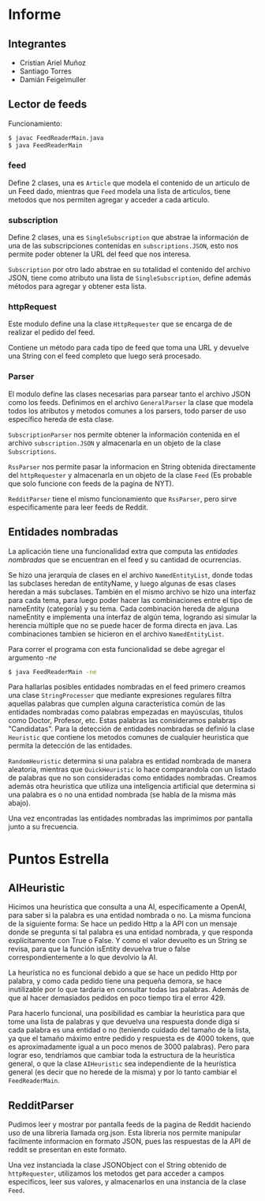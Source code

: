 # Informe

## Integrantes
- Cristian Ariel Muñoz
- Santiago Torres
- Damián Feigelmuller

## Lector de feeds
Funcionamiento:
```bash
$ javac FeedReaderMain.java
$ java FeedReaderMain
```

### feed 
Define 2 clases, una es `Article` que modela el contenido de un articulo de un Feed dado, mientras que `Feed` modela una lista de articulos, tiene metodos que nos permiten agregar y acceder a cada articulo.

### subscription
Define 2 clases, una es `SingleSubscription` que abstrae la información de una de las subscripciones contenidas en `subscriptions.JSON`, esto nos permite poder obtener la URL del feed que nos interesa.

`Subscription` por otro lado abstrae en su totalidad el contenido del archivo JSON, tiene como atributo una lista de `SingleSubscription`, define además métodos para agregar y obtener esta lista.  
 
### httpRequest
Este modulo define una la clase `HttpRequester` que se encarga de de realizar el pedido del feed.

Contiene un método para cada tipo de feed que toma una URL y devuelve una String con el feed completo que luego será procesado.

### Parser
El modulo define las clases necesarias para parsear tanto el archivo JSON como los feeds. 
Definimos en el archivo `GeneralParser` la clase que modela todos los atributos y metodos comunes a los parsers, todo parser de uso específico hereda de esta clase.

`SubscriptionParser` nos permite obtener la información contenida en el archivo `subscription.JSON` y almacenarla en un objeto de la clase `Subscriptions`.

`RssParser` nos permite pasar la informacion en String obtenida directamente del `httpRequester` y almacenarla en un objeto de la clase `Feed` (Es probable que solo funcione con feeds de la pagina de NYT). 

`RedditParser` tiene el mismo funcionamiento que `RssParser`, pero sirve especificamente para leer feeds de Reddit.

## Entidades nombradas

La aplicación tiene una funcionalidad extra que computa las *entidades nombradas* que se encuentran en el feed y su cantidad de ocurrencias. 

Se hizo una jerarquía de clases en el archivo `NamedEntityList`, donde todas las subclases heredan de entityName, y luego algunas de esas clases heredan a más subclases. También en el mismo archivo se hizo una interfaz para cada tema, para luego poder hacer las combinaciones entre el tipo de nameEntity (categoría) y su tema. Cada combinación hereda de alguna nameEntity e implementa una interfaz de algún tema, logrando asi simular la herencia múltiple que no se puede hacer de forma directa en java. Las combinaciones tambien se hicieron en el archivo `NamedEntityList`.

Para correr el programa con esta funcionalidad se debe agregar el argumento *-ne*


```bash
$ java FeedReaderMain -ne
``` 

Para hallarlas posibles entidades nombradas en el feed primero creamos una clase `StringProcesser` que mediante expresiones regulares filtra aquellas palabras que cumplen alguna caracteristica común de las entidades nombradas como palabras empezadas en mayúsculas, titulos como Doctor, Profesor, etc. Estas palabras las consideramos palabras "Candidatas".
Para la detección de entidades nombradas se definió la clase `Heuristic` que contiene los metodos comunes de cualquier heuristica que permita la detección de las entidades.

`RandomHeuristic` determina si una palabra es entidad nombrada de manera aleatoria, mientras que `QuickHeuristic` lo hace comparandola con un listado de palabras que no son consideradas como entidades nombradas. Creamos además otra heuristica que utiliza una inteligencia artificial que determina si una palabra es o no una entidad nombrada (se habla de la misma más abajo).  

Una vez encontradas las entidades nombradas las imprimimos por pantalla junto a su frecuencia.

# Puntos Estrella

## AIHeuristic

Hicimos una heurística que consulta a una AI, específicamente a OpenAI, para saber si la palabra es una entidad nombrada o no. La misma funciona de la siguiente forma: Se hace un pedido Http a la API con un mensaje donde se pregunta si tal palabra es una entidad nombrada, y que responda explícitamente con True o False. Y como el valor devuelto es un String se revisa, para que la función isEntity devuelva true o false correspondientemente a lo que devolvio la AI. 

La heurística no es funcional debido a que se hace un pedido Http por palabra, y como cada pedido tiene una pequeña demora, se hace inutilizable por lo que tardaria en consultar todas las palabras. Además de que al hacer demasiados pedidos en poco tiempo tira el error 429.

Para hacerlo funcional, una posibilidad es cambiar la heurística para que tome una lista de palabras y que devuelva una respuesta donde diga si cada palabra es una entidad o no (teniendo cuidado del tamaño de la lista, ya que el tamaño máximo entre pedido y respuesta es de 4000 tokens, que es aproximadamente igual a un poco menos de 3000 palabras). Pero para lograr eso, tendriamos que cambiar toda la estructura de la heurística general, o que la clase `AIHeuristic` sea  independiente de la heurística general (es decir que no herede de la misma) y por lo tanto cambiar el `FeedReaderMain`.


## RedditParser

Pudimos leer y mostrar por pantalla feeds de la pagina de Reddit haciendo uso de una libreria llamada org.json. Esta libreria nos permite manipular facilmente informacion en formato JSON, pues las respuestas de la API de reddit se presentan en este formato.

Una vez instanciada la clase JSONObject con el String obtenido de `httpRequester`, utilizamos los metodos get para acceder a campos especificos, leer sus valores, y almacenarlos en una instancia de la clase `Feed`.
